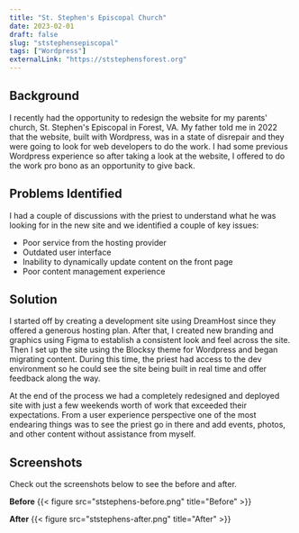 ```yaml
---
title: "St. Stephen's Episcopal Church"
date: 2023-02-01
draft: false
slug: "ststephensepiscopal"
tags: ["Wordpress"]
externalLink: "https://ststephensforest.org"
---
```


## Background
I recently had the opportunity to redesign the website for my parents' church, St. Stephen's Episcopal in Forest, VA. My father told me in 2022 that the website, built with Wordpress, was in a state of disrepair and they were going to look for web developers to do the work. I had some previous Wordpress experience so after taking a look at the website, I offered to do the work pro bono as an opportunity to give back. 

## Problems Identified
I had a couple of discussions with the priest to understand what he was looking for in the new site and we identified a couple of key issues:

- Poor service from the hosting provider
- Outdated user interface
- Inability to dynamically update content on the front page
- Poor content management experience

## Solution
I started off by creating a development site using DreamHost since they offered a generous hosting plan. After that, I created new branding and graphics using Figma to establish a consistent look and feel across the site. Then I set up the site using the Blocksy theme for Wordpress and began migrating content. During this time, the priest had access to the dev environment so he could see the site being built in real time and offer feedback along the way. 

At the end of the process we had a completely redesigned and deployed site with just a few weekends worth of work that exceeded their expectations. From a user experience perspective one of the most endearing things was to see the priest go in there and add events, photos, and other content without assistance from myself. 

## Screenshots
Check out the screenshots below to see the before and after.

**Before**
{{< figure src="ststephens-before.png" title="Before" >}}

**After**
{{< figure src="ststephens-after.png" title="After" >}}
